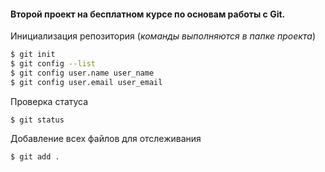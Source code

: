 #### **Второй проект** на бесплатном курсе по основам работы с **Git**.  

Инициализация репозитория (_команды выполняются в папке проекта_)
```bash
$ git init
$ git config --list
$ git config user.name user_name
$ git config user.email user_email
```
Проверка статуса  
```
$ git status
```
Добавление всех файлов для отслеживания
```
$ git add .
```
